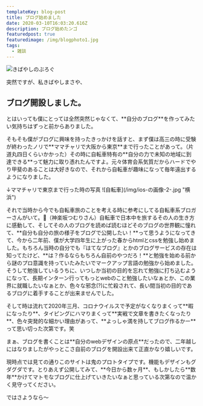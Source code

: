 ```yaml
---
templateKey: blog-post
title: ブログ始めました
date: 2020-03-10T16:03:20.616Z
description: ブログ始めたンゴ
featuredpost: true
featuredimage: /img/blogphoto1.jpg
tags:
  - 雑談
---
```

  ![きばやしのぶろぐ](/img/blogphoto1.jpg "きばやしのぶろぐ")


突然ですが、私きばやしまさや、

## ブログ開設しました。

  
とはいっても僕にとっては全然突然じゃなくて、\*\*自分のブログ\*\*を作ってみたい気持ちはずっと前からありました。
  
そもそも僕がブログに興味を持ったきっかけを話すと、まず僕は高三の時に受験が終わったノリで\*\*ママチャリで大阪から東京\*\*まで行ったことがあって。（片道丸四日くらいかかった）その時に自転車特有の\*\*自分の力で未知の地域に到達できる\*\*って魅力に取り憑れたんですよ。元々体育会系気質だからハードでやり甲斐のあることは大好きなので、それから自転車が趣味になって毎年遠出するようになりました。
  
↓ママチャリで東京まで行った時の写真
!\[自転車](/img/ios-の画像-2-.jpg "横浜")
  

  
それで当時から今でも自転車旅のことを考える時に参考にしてる自転車系ブロガーさんがいて。（神楽坂つむりさん）自転車で日本中を旅するその人の生き方に感動して、そしてその人のブログを読めば読むほどそのブログの世界観に憧れて、\*\*自分も自分の旅の様子をブログで公開したい！\*\*って思うようになってきて、今から二年前、僕が大学四年生に上がった春からhtmlとcssを勉強し始めました。もちろん当時の自分でも『はてなブログ』とかのブログサービスの存在は知ってたけど、\*\*は？作るならもちろん自前のやつだろ！\*\*と勉強を始める前から謎のプロ意識を持っていたみたいでマークアップ言語の勉強から始めました。そうして勉強しているうちに、いつしか当初の目的を忘れて勉強に打ち込むようになって、長期インターン行ってもっとwebのこと勉強したいなぁとか、この業界に就職したいなぁとか、色々な邪念(?)に忙殺されて、長い間当初の目的であるブログに着手することが出来ませんでした。
  

  
そして時は流れて2020年三月、コロナウイルスで予定がなくなりまくって\*\*暇になったり\*\*、タイピングにハマりまくって\*\*実戦で文章を書きたくなったり\*\*、色々突発的な細かい理由があって、\*\*よっしゃ満を持してブログ作るかー\*\*って思い切った次第です。笑
  

  
まぁ、ブログを書くことは\*\*自分のwebデザインの原点\*\*だったので、二年越しにはなりましたがやっとこさ自前のブログを開設出来て正直かなり嬉しいです。
  

  
現時点では見ての通りこのサイトは鬼のプロトタイプです。機能もデザインもグダグダです。とりあえず公開してみて、\*\*今日から数ヶ月\*\*、もしかしたら\*\*数年\*\*かけてマトモなブログに仕上げていきたいなぁと思っている次第なので温かく見守ってください。
  

  
ではさようなら〜
